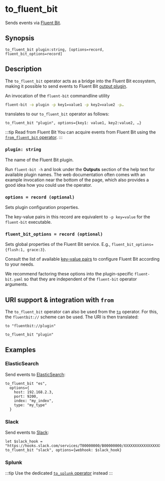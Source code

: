 # to_fluent_bit

Sends events via [Fluent Bit](https://docs.fluentbit.io/).

## Synopsis

```tql
to_fluent_bit plugin:string, [options=record, fluent_bit_options=record]
```

## Description

The `to_fluent_bit` operator acts as a bridge into the Fluent Bit ecosystem,
making it possible to send events to Fluent Bit [output plugin][outputs].

[outputs]: https://docs.fluentbit.io/manual/pipeline/outputs

An invocation of the `fluent-bit` commandline utility

```bash
fluent-bit -o plugin -p key1=value1 -p key2=value2 -p…
```

translates to our `to_fluent_bit` operator as follows:

```tql
to_fluent_bit "plugin", options={key1: value1, key2:value2, …}
```

:::tip Read from Fluent Bit
You can acquire events from Fluent Bit using the [`from_fluent_bit` operator](from_fluent_bit.md).
:::

### `plugin: string`

The name of the Fluent Bit plugin.

Run `fluent-bit -h` and look under the **Outputs** section of the
help text for available plugin names. The web documentation often comes with an
example invocation near the bottom of the page, which also provides a good idea
how you could use the operator.

### `options = record (optional)`

Sets plugin configuration properties.

The key-value pairs in this record are equivalent to `-p key=value` for the
`fluent-bit` executable.

### `fluent_bit_options = record (optional)`

Sets global properties of the Fluent Bit service. E.g., `fluent_bit_options={flush:1, grace:3}`.

Consult the list of available [key-value pairs][service-properties] to configure
Fluent Bit according to your needs.

[service-properties]: https://docs.fluentbit.io/manual/administration/configuring-fluent-bit/classic-mode/configuration-file#config_section

We recommend factoring these options into the plugin-specific `fluent-bit.yaml`
so that they are independent of the `fluent-bit` operator arguments.

## URI support & integration with `from`

The `to_fluent_bit` operator can also be used from the [`to`](to.md)
operator. For this, the `fluentbit://` scheme can be used. The URI is then translated:

```tql
to "fluentbit://plugin"
```
```tql
to_fluent_bit "plugin"
```

## Examples

### ElasticSearch
Send events to
[ElasticSearch](https://docs.fluentbit.io/manual/pipeline/outputs/elasticsearch):

```tql
to_fluent_bit "es",
  options={
    host: 192.168.2.3,
    port: 9200,
    index: "my_index",
    type: "my_type"
  }
```

### Slack

Send events to [Slack](https://docs.fluentbit.io/manual/pipeline/outputs/slack):

```tql
let $slack_hook = "https://hooks.slack.com/services/T00000000/B00000000/XXXXXXXXXXXXXXXXXXXXXXXX"
to_fluent_bit "slack", options={webhook: $slack_hook}
```

### Splunk

:::tip
Use the dedicated [`to_splunk` operator](to_splunk.md) instead
:::
